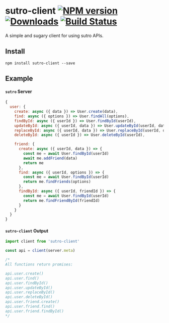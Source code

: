 # sutro-client [![NPM version][npm-image]][npm-url] [![Downloads][downloads-image]][npm-url] [![Build Status][travis-image]][travis-url]

A simple and sugary client for using sutro APIs.

## Install

```
npm install sutro-client --save
```

## Example

#### `sutro` Server

```js
{
  user: {
    create: async ({ data }) => User.create(data),
    find: async ({ options }) => User.findAll(options),
    findById: async ({ userId }) => User.findById(userId),
    updateById: async ({ userId, data }) => User.updateById(userId, data),
    replaceById: async ({ userId, data }) => User.replaceById(userId, data),
    deleteById: async ({ userId }) => User.deleteById(userId),

    friend: {
      create: async ({ userId, data }) => {
        const me = await User.findById(userId)
        await me.addFriend(data)
        return me
      },
      find: async ({ userId, options }) => {
        const me = await User.findById(userId)
        return me.findFriends(options)
      },
      findById: async ({ userId, friendId }) => {
        const me = await User.findById(userId)
        return me.findFriendById(friendId)
      }
    }
  }
}
```

#### `sutro-client` Output

```js
import client from 'sutro-client'

const api = client(server.meta)

/*
All functions return promises:

api.user.create()
api.user.find()
api.user.findById()
api.user.updateById()
api.user.replaceById()
api.user.deleteById()
api.user.friend.create()
api.user.friend.find()
api.user.friend.findById()
*/
```

[downloads-image]: http://img.shields.io/npm/dm/sutro-client.svg
[npm-url]: https://npmjs.org/package/sutro-client
[npm-image]: http://img.shields.io/npm/v/sutro-client.svg
[travis-url]: https://travis-ci.org/contra/sutro-client
[travis-image]: https://travis-ci.org/contra/sutro-client.png?branch=master
